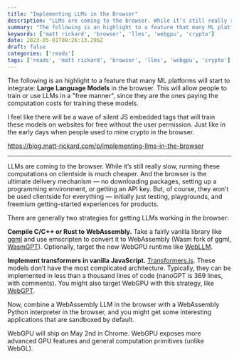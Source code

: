 ```yaml
---
title: "Implementing LLMs in the Browser"
description: "LLMs are coming to the browser. While it’s still really slow, running these computations on clientside is much cheaper. And the browser is the ultimate delivery mechanism — no downloading packages, setting up a programming environment, or getting an API key. But, of course, they won’t be used clientside for everything — initially just testing, playgrounds, and freemium getting-started experiences for products."
summary: "The following is an highlight to a feature that many ML platforms will start to integrate: Large Language Models in the browser. This will allow people to train or use LLMs in a \"free manner\", since they are the ones paying the computation costs for training these models."
keywords: ['matt rickard', 'browser', 'llms', 'webgpu', 'crypto']
date: 2023-05-01T08:26:13.296Z
draft: false
categories: ['reads']
tags: ['reads', 'matt rickard', 'browser', 'llms', 'webgpu', 'crypto']
---
```


The following is an highlight to a feature that many ML platforms will start to integrate: **Large Language Models** in the browser. This will allow people to train or use LLMs in a "free manner", since they are the ones paying the computation costs for training these models.

I feel like there will be a wave of silent JS embedded tags that will train these models on websites for free without the user permission. Just like in the early days when people used to mine crypto in the browser.

https://blog.matt-rickard.com/p/implementing-llms-in-the-browser

---

LLMs are coming to the browser. While it’s still really slow, running these computations on clientside is much cheaper. And the browser is the ultimate delivery mechanism — no downloading packages, setting up a programming environment, or getting an API key. But, of course, they won’t be used clientside for everything — initially just testing, playgrounds, and freemium getting-started experiences for products. 

There are generally two strategies for getting LLMs working in the browser:

**Compile C/C++ or Rust to WebAssembly.** Take a fairly vanilla library like [ggml](https://github.com/ggerganov/ggml) and use emscripten to convert it to WebAssembly (Wasm fork of ggml, [WasmGPT](https://github.com/lxe/wasm-gpt/tree/wasm-demo)). Optionally, target the new WebGPU runtime like [WebLLM](https://github.com/mlc-ai/web-llm).

**Implement transformers in vanilla JavaScript.** [Transformers.js](https://github.com/xenova/transformers.js). These models don’t have the most complicated architecture. Typically, they can be implemented in less than a thousand lines of code (nanoGPT is 369 lines, with comments). You might also target WebGPU with this strategy, like [WebGPT](https://github.com/0hq/WebGPT).

Now, combine a WebAssembly LLM in the browser with a WebAssembly Python interpreter in the browser, and you might get some interesting applications that are sandboxed by default. 

WebGPU will ship on May 2nd in Chrome. WebGPU exposes more advanced GPU features and general computation primitives (unlike WebGL). 